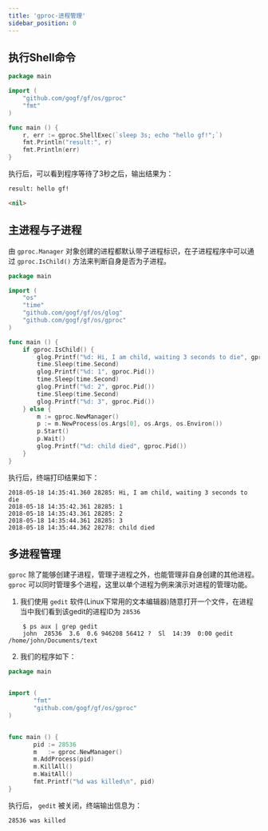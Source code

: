 ```yaml
---
title: 'gproc-进程管理'
sidebar_position: 0
---
```


## 执行Shell命令

```  go
package main

import (
    "github.com/gogf/gf/os/gproc"
    "fmt"
)

func main () {
    r, err := gproc.ShellExec(`sleep 3s; echo "hello gf!";`)
    fmt.Println("result:", r)
    fmt.Println(err)
}

```

执行后，可以看到程序等待了3秒之后，输出结果为：

``` html
result: hello gf!

<nil>

```

## 主进程与子进程

由 `gproc.Manager` 对象创建的进程都默认带子进程标识，在子进程程序中可以通过 `gproc.IsChild()` 方法来判断自身是否为子进程。

```  go
package main

import (
    "os"
    "time"
    "github.com/gogf/gf/os/glog"
    "github.com/gogf/gf/os/gproc"
)

func main () {
    if gproc.IsChild() {
        glog.Printf("%d: Hi, I am child, waiting 3 seconds to die", gproc.Pid())
        time.Sleep(time.Second)
        glog.Printf("%d: 1", gproc.Pid())
        time.Sleep(time.Second)
        glog.Printf("%d: 2", gproc.Pid())
        time.Sleep(time.Second)
        glog.Printf("%d: 3", gproc.Pid())
    } else {
        m := gproc.NewManager()
        p := m.NewProcess(os.Args[0], os.Args, os.Environ())
        p.Start()
        p.Wait()
        glog.Printf("%d: child died", gproc.Pid())
    }
}

```

执行后，终端打印结果如下：

```  shell
2018-05-18 14:35:41.360 28285: Hi, I am child, waiting 3 seconds to die
2018-05-18 14:35:42.361 28285: 1
2018-05-18 14:35:43.361 28285: 2
2018-05-18 14:35:44.361 28285: 3
2018-05-18 14:35:44.362 28278: child died

```

## 多进程管理

`gproc` 除了能够创建子进程，管理子进程之外，也能管理非自身创建的其他进程。 `gproc` 可以同时管理多个进程，这里以单个进程为例来演示对进程的管理功能。

1. 我们使用 `gedit` 软件(Linux下常用的文本编辑器)随意打开一个文件，在进程当中我们看到该gedit的进程ID为 `28536`




```  shell
    $ ps aux | grep gedit
    john  28536  3.6  0.6 946208 56412 ?  Sl  14:39  0:00 gedit /home/john/Documents/text
```

2. 我们的程序如下：




```  go
package main


import (
       "fmt"
       "github.com/gogf/gf/os/gproc"
)


func main () {
       pid := 28536
       m   := gproc.NewManager()
       m.AddProcess(pid)
       m.KillAll()
       m.WaitAll()
       fmt.Printf("%d was killed\n", pid)
}

```


执行后， `gedit` 被关闭，终端输出信息为：




```  shell
28536 was killed

```